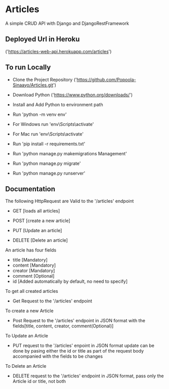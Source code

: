 # Articles

A simple CRUD API with Django and DjangoRestFramework

## Deployed Url in Heroku

('https://articles-web-api.herokuapp.com/articles')

## To run Locally

- Clone the Project Repository ('https://github.com/Popoola-Sinaayo/Articles.git')

- Download Python ('https://www.python.org/downloads/')

- Install and Add Python to environment path

- Run 'python -m venv env'

- For Windows run 'env\Scripts\activate'

- For Mac run 'env\Scripts\activate'

- Run 'pip install -r requirements.txt'

- Run 'python manage.py makemigrations Management'

- Run 'python manage.py migrate'

- Run 'python manage.py runserver'

## Documentation

The following HttpRequest are Valid to the '/articles' endpoint

- GET [loads all articles]

- POST [create a new article]

- PUT [Update an article]

- DELETE [Delete an article]

An article has four fields

- title [Mandatory]
- content [Mandatory]
- creator [Mandatory]
- comment [Optional]
- id [Added automatically by default, no need to specify]

To get all created articles

- Get Request to the '/articles' endpoint

To create a new Article

- Post Request to the '/articles' endpoint in JSON format with the fields[title, content, creator, comment(Optional)]

To Update an Article

- PUT request to the '/articles' enpoint in JSON format update can be done by pasing either the id or title as part of the request body accompanied with the fields to be changes

To Delete an Article

- DELETE request to the '/articles' endpoint in JSON format, pass only the Article id or title, not both
